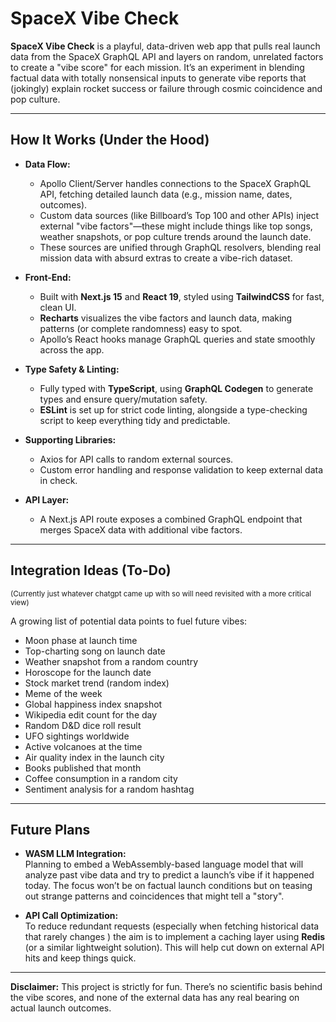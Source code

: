 # SpaceX Vibe Check

**SpaceX Vibe Check** is a playful, data-driven web app that pulls real launch data from the SpaceX GraphQL API and layers on random, unrelated factors to create a "vibe score" for each mission. It’s an experiment in blending factual data with totally nonsensical inputs to generate vibe reports that (jokingly) explain rocket success or failure through cosmic coincidence and pop culture.

---

## How It Works (Under the Hood)

- **Data Flow:**
  - Apollo Client/Server handles connections to the SpaceX GraphQL API, fetching detailed launch data (e.g., mission name, dates, outcomes).
  - Custom data sources (like Billboard’s Top 100 and other APIs) inject external "vibe factors"—these might include things like top songs, weather snapshots, or pop culture trends around the launch date.
  - These sources are unified through GraphQL resolvers, blending real mission data with absurd extras to create a vibe-rich dataset.

- **Front-End:**
  - Built with **Next.js 15** and **React 19**, styled using **TailwindCSS** for fast, clean UI.
  - **Recharts** visualizes the vibe factors and launch data, making patterns (or complete randomness) easy to spot.
  - Apollo’s React hooks manage GraphQL queries and state smoothly across the app.

- **Type Safety & Linting:**
  - Fully typed with **TypeScript**, using **GraphQL Codegen** to generate types and ensure query/mutation safety.
  - **ESLint** is set up for strict code linting, alongside a type-checking script to keep everything tidy and predictable.

- **Supporting Libraries:**
  - Axios for API calls to random external sources.
  - Custom error handling and response validation to keep external data in check.

- **API Layer:**
  - A Next.js API route exposes a combined GraphQL endpoint that merges SpaceX data with additional vibe factors.

---

## Integration Ideas (To-Do)

<sub>(Currently just whatever chatgpt came up with so will need revisited with a more critical view)</sub>

A growing list of potential data points to fuel future vibes:

- Moon phase at launch time
- Top-charting song on launch date
- Weather snapshot from a random country
- Horoscope for the launch date
- Stock market trend (random index)
- Meme of the week
- Global happiness index snapshot
- Wikipedia edit count for the day
- Random D&D dice roll result
- UFO sightings worldwide
- Active volcanoes at the time
- Air quality index in the launch city
- Books published that month
- Coffee consumption in a random city
- Sentiment analysis for a random hashtag

---

## Future Plans

- **WASM LLM Integration:**  
  Planning to embed a WebAssembly-based language model that will analyze past vibe data and try to predict a launch’s vibe if it happened today. The focus won’t be on factual launch conditions but on teasing out strange patterns and coincidences that might tell a "story".

- **API Call Optimization:**  
  To reduce redundant requests (especially when fetching historical data that rarely changes ) the aim is to implement a caching layer using **Redis** (or a similar lightweight solution). This will help cut down on external API hits and keep things quick.

---

**Disclaimer:** This project is strictly for fun. There’s no scientific basis behind the vibe scores, and none of the external data has any real bearing on actual launch outcomes.
